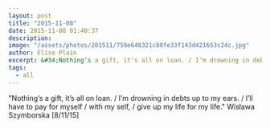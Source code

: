 ```yaml
---
layout: post
title: "2015-11-08"
date: 2015-11-08 01:40:37
description: 
image: "/assets/photos/201511/759e648321c80fe33f143d421653c24c.jpg"
author: Elise Plain
excerpt: &#34;Nothing’s a gift, it’s all on loan. / I’m drowning in debts up to my ears. / I’ll have to pay for myself / with my self, / give up my life for my life.&#34; Wisława Szymborska [8/11/15]
tags: 
  - all
---
```


&#34;Nothing’s a gift, it’s all on loan. / I’m drowning in debts up to my ears. / I’ll have to pay for myself / with my self, / give up my life for my life.&#34; Wisława Szymborska [8/11/15]
<p></p>
